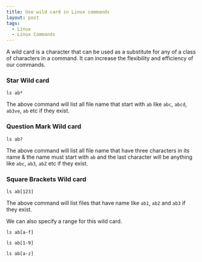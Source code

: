 ```yaml
---
title: Use wild card in Linux commands
layout: post
tags:
  - Linux
  - Linux Commands
---
```


A wild card is a character that can be used as a substitute for any of a class of characters in a command. It can increase the flexibility and efficiency of our commands.

### Star Wild card

	ls ab*

The above command will list all file name that start with `ab` like `abc`, `abcd`, `ab3ve`, `ab` etc if they exist.

### Question Mark Wild card

	ls ab?

The above command will list all file name that have three characters in its name & the name must start with `ab` and the last character will be anything like `abc`, `ab3`, `abZ` etc if they exist.

### Square Brackets Wild card

	ls ab[123]

The above command will list files that have name like `ab1`, `ab2` and `ab3` if they exist.

We can also specify a range for this wild card.

	ls ab[a-f]
	
	ls ab[1-9]
	
	ls ab[a-z]
